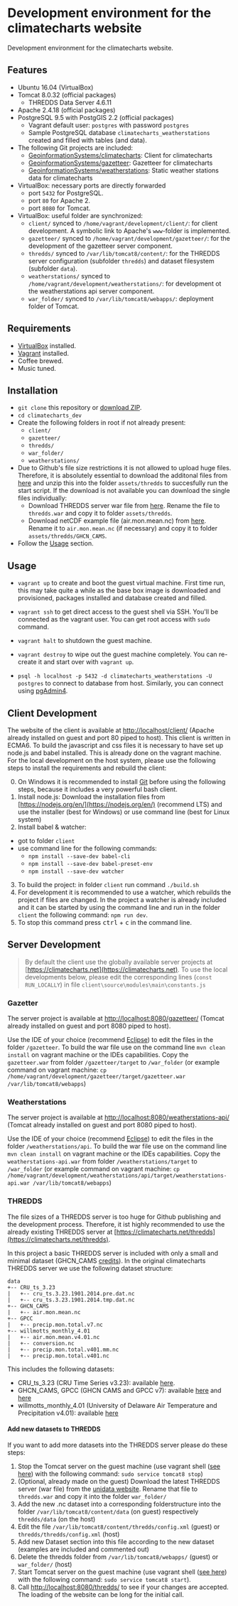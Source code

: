 # Development environment for the climatecharts website

Development environment for the climatecharts website.

## Features

* Ubuntu 16.04 (VirtualBox)
* Tomcat 8.0.32 (official packages)
  * THREDDS Data Server 4.6.11
* Apache 2.4.18 (official packages)
* PostgreSQL 9.5 with PostgGIS 2.2  (official packages)
  * Vagrant default user: `postgres` with password `postgres`
  * Sample PostgreSQL database `climatecharts_weatherstations` created and filled with tables (and data).
* The following Git projects are included:
  * [GeoinformationSystems/climatecharts](https://github.com/GeoinformationSystems/climatecharts): Client for climatecharts
  * [GeoinformationSystems/gazetteer](https://github.com/GeoinformationSystems/gazetteer): Gazetteer for climatecharts
  * [GeoinformationSystems/weatherstations](https://github.com/GeoinformationSystems/weatherstations): Static weather stations data for climatecharts
* VirtualBox: necessary ports are directly forwarded
  * port `5432` for PostgreSQL.
  * port `80` for Apache 2.
  * port `8080` for Tomcat.
* VirtualBox: useful folder are synchronized:
  * `client/` synced to  `/home/vagrant/development/client/`: for client development. A symbolic link to Apache's `www`-folder is implemented.
  * `gazetteer/` synced to `/home/vagrant/development/gazetteer/`: for the development of the gazetteer server component.
  * `thredds/` synced to `/var/lib/tomcat8/content/`: for the THREDDS server configuration (subfolder `thredds`) and dataset filesystem (subfolder `data`).
  * `weatherstations/` synced to `/home/vagrant/development/weatherstations/`: for development ot the weatherstations api server component.
  * `war_folder/` synced to `/var/lib/tomcat8/webapps/`: deployment folder of Tomcat.

## Requirements

* [VirtualBox](https://www.virtualbox.org/) installed.
* [Vagrant](https://www.vagrantup.com/downloads.html) installed.
* Coffee brewed.
* Music tuned.

## Installation

* `git clone` this repository or [download ZIP](https://github.com/GeoinformationSystems/climatecharts_dev).
* `cd climatecharts_dev`
* Create the following folders in root if not already present:
  - `client/`
  - `gazetteer/`
  - `thredds/`
  - `war_folder/`
  - `weatherstations/`
* Due to Github's file size restrictions it is not allowed to upload huge files. Therefore, it is absolutely essential to download the additonal files from [here](https://www.dropbox.com/s/41nnpr88esjd86c/thredds_files.zip?dl=0) and unzip this into the folder `assets/thredds` to succesfully run the start script. If the download is not available you can download the single files individually:
  * Download THREDDS server war file from [here](https://www.unidata.ucar.edu/downloads/thredds/index.jsp). Rename the file to `thredds.war` and copy it to folder `assets/thredds`.
  * Download netCDF example file (air.mon.mean.nc) from [here](https://www.esrl.noaa.gov/psd/data/gridded/data.ghcncams.html). Rename it to `air.mon.mean.nc` (if necessary) and copy it to folder `assets/thredds/GHCN_CAMS`.
* Follow the [Usage](#usage) section.

## Usage

* `vagrant up` to create and boot the guest virtual machine.
First time run, this may take quite a while as the base box image is downloaded
and provisioned, packages installed and database created and filled.

* `vagrant ssh` to get direct access to the guest shell via SSH.
You'll be connected as the vagrant user.
You can get root access with `sudo` command.

* `vagrant halt` to shutdown the guest machine.

* `vagrant destroy` to wipe out the guest machine completely.
You can re-create it and start over with `vagrant up`.

* `psql -h localhost -p 5432 -d climatecharts_weatherstations -U postgres` to connect to database from host. Similarly, you can connect using [pgAdmin4](https://www.pgadmin.org/).

## Client Development

The website of the client is available at [http://localhost/client/](http://localhost/client/) (Apache already installed on guest and port 80 piped to host).
This client is written in ECMA6. To build the javascript and css files it is necessary to have set up node.js and babel installed. This is already done on the vagrant machine. For the local development on the host system, please use the following steps to install the requirements and rebuild the client:

0. On Windows it is recommended to install [Git](https://git-scm.com/download/win) before using the following steps, because it includes a very powerful bash client.
1. Install node.js: Download the installation files from [https://nodejs.org/en/](https://nodejs.org/en/) (recommend LTS) and use the installer (best for Windows) or use command line (best for Linux system)
2. Install babel & watcher:
  * got to folder `client`
  * use command line for the following commands:
    * `npm install --save-dev babel-cli`
    * `npm install --save-dev babel-preset-env`
    * `npm install --save-dev watcher`
3. To build the project: in folder `client` run command `./build.sh`
4. For development it is recommended to use a watcher, which rebuilds the project if files are changed. In the project a watcher is already included and it can be started by using the command line and run in the folder `client` the following command: `npm run dev`.
5. To stop this command press <kbd>ctrl</kbd> + <kbd>c</kbd> in the command line.

## Server Development

> By default the client use the globally available server projects at [https://climatecharts.net](https://climatecharts.net). To use the local developments below, please edit the corresponding lines (`const RUN_LOCALLY`) in file `client\source\modules\main\constants.js`

### Gazetter

The server project is available at [http://localhost:8080/gazetteer/](http://localhost:8080/gazetteer/) (Tomcat already installed on guest and port 8080 piped to host).

Use the IDE of your choice (recommend [Eclipse](http://www.eclipse.org/)) to edit the files in the folder `/gazetteer`.
To build the war file use on the command line `mvn clean install` on vagrant machine or the IDEs capabilities.
Copy the `gazetteer.war` from folder `/gazetteer/target` to `/war_folder` (or example command on vagrant machine: `cp /home/vagrant/development/gazetteer/target/gazetteer.war /var/lib/tomcat8/webapps`)

### Weatherstations

The server project is available at [http://localhost:8080/weatherstations-api/](http://localhost:8080/weatherstations-api/) (Tomcat already installed on guest and port 8080 piped to host).

Use the IDE of your choice (recommend [Eclipse](http://www.eclipse.org/)) to edit the files in the folder `/weatherstations/api`.
To build the war file use on the command line `mvn clean install` on vagrant machine or the IDEs capabilities.
Copy the `weatherstations-api.war` from folder `/weatherstations/target` to `/war_folder` (or example command on vagrant machine: `cp /home/vagrant/development/weatherstations/api/target/weatherstations-api.war /var/lib/tomcat8/webapps`)

### THREDDS

The file sizes of a THREDDS server is too huge for Github publishing and the development process. Therefore, it ist highly recommended to use the already existing THREDDS server at [https://climatecharts.net/thredds](https://climatecharts.net/thredds).

In this project a basic THREDDS server is included with only a small and minimal dataset (GHCN_CAMS [credits](https://www.esrl.noaa.gov/psd/data/gridded/data.ghcncams.html)). In the original climatecharts THREDDS server we use the following dataset structure:

```
data
+-- CRU_ts_3.23
|   +-- cru_ts.3.23.1901.2014.pre.dat.nc
|   +-- cru_ts.3.23.1901.2014.tmp.dat.nc
+-- GHCN_CAMS
|   +-- air.mon.mean.nc
+-- GPCC
|   +-- precip.mon.total.v7.nc
+-- willmotts_monthly_4.01
|   +-- air.mon.mean.v4.01.nc
|   +-- conversion.nc
|   +-- precip.mon.total.v401.mm.nc
|   +-- precip.mon.total.v401.nc
```

This includes the following datasets:
- CRU_ts_3.23 (CRU Time Series v3.23): available [here](http://catalogue.ceda.ac.uk/uuid/5dca9487dc614711a3a933e44a933ad3).
- GHCN_CAMS, GPCC (GHCN CAMS and GPCC v7): available [here](https://www.esrl.noaa.gov/psd/data/gridded/data.ghcncams.html) and [here](https://www.esrl.noaa.gov/psd/data/gridded/data.gpcc.html)
- willmotts_monthly_4.01 (University of Delaware Air Temperature and Precipitation v4.01): available [here](https://www.esrl.noaa.gov/psd/data/gridded/data.UDel_AirT_Precip.html)

#### Add new datasets to THREDDS

If you want to add more datasets into the THREDDS server please do these steps:

1. Stop the Tomcat server on the guest machine (use vagrant shell ([see here](https://github.com/GeoinformationSystems/climatecharts_dev#usage)) with the following command: `sudo service tomcat8 stop`)
2. (Optional, already made on the guest) Download the latest THREDDS server (war file) from the [unidata website](https://www.unidata.ucar.edu/downloads/thredds/index.jsp). Rename that file to `thredds.war` and copy it into the folder `war_folder/`
3. Add the new .nc dataset into a corresponding folderstructure into the folder `/var/lib/tomcat8/content/data` (on guest) respectively `thredds/data` (on the host)
4. Edit the file `/var/lib/tomcat8/content/thredds/config.xml` (guest) or `thredds/thredds/config.xml` (host)
  1. Add new Dataset section into this file according to the new dataset (examples are included and commented out)
5. Delete the thredds folder from `/var/lib/tomcat8/webapps/` (guest) or `war_folder/` (host)
6. Start Tomcat server on the guest machine (use vagrant shell ([see here](https://github.com/GeoinformationSystems/climatecharts_dev#usage)) with the following command: `sudo service tomcat8 start`).
7. Call [http://localhost:8080/thredds/](http://localhost:8080/thredds/) to see if your changes are accepted. The loading of the website can be long for the initial call.
